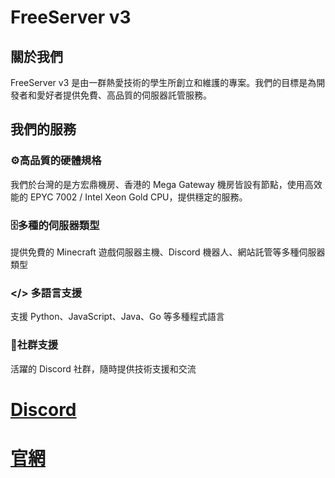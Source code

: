 # FreeServer v3
## 關於我們
FreeServer v3 是由一群熱愛技術的學生所創立和維護的專案。我們的目標是為開發者和愛好者提供免費、高品質的伺服器託管服務。

## 我們的服務

### ⚙️高品質的硬體規格
我們於台灣的是方宏鼎機房、香港的 Mega Gateway 機房皆設有節點，使用高效能的 EPYC 7002 / Intel Xeon Gold CPU，提供穩定的服務。

### 🗄️多種的伺服器類型
提供免費的 Minecraft 遊戲伺服器主機、Discord 機器人、網站託管等多種伺服器類型

### </> 多語言支援
支援 Python、JavaScript、Java、Go 等多種程式語言

### 👥社群支援
活躍的 Discord 社群，隨時提供技術支援和交流

<h1><a href="https://discord.com/invite/k5GgFFxN2Q">Discord</h1>
<h1><a href="https://freeserver.tw">官網</h1>